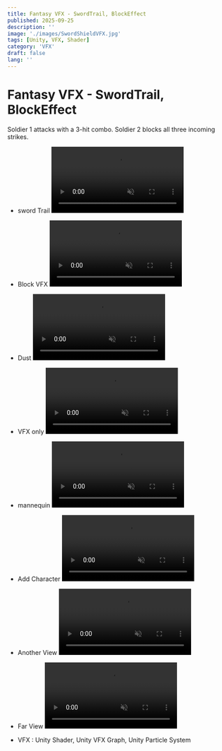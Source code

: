 ```yaml
---
title: Fantasy VFX - SwordTrail, BlockEffect
published: 2025-09-25
description: ''
image: './images/SwordShieldVFX.jpg'
tags: [Unity, VFX, Shader]
category: 'VFX'
draft: false 
lang: ''
---
```

# Fantasy VFX - SwordTrail, BlockEffect

Soldier 1 attacks with a 3-hit combo. Soldier 2 blocks all three incoming strikes.



- sword Trail
<video controls loop = "" muted ="" autoplay = ""><source src ="https://github.com/kingJ0/kingJ0.github.io/raw/refs/heads/main/src/content/posts/video/Slash2.mp4"></video>

- Block VFX
<video controls loop = "" muted ="" autoplay = ""><source src ="https://github.com/kingJ0/kingJ0.github.io/raw/refs/heads/main/src/content/posts/video/Slash3.mp4"></video>

- Dust
<video controls loop = "" muted ="" autoplay = ""><source src ="https://github.com/kingJ0/kingJ0.github.io/raw/refs/heads/main/src/content/posts/video/Slash4.mp4"></video>

- VFX only
<video controls loop = "" muted ="" autoplay = ""><source src ="https://github.com/kingJ0/kingJ0.github.io/raw/refs/heads/main/src/content/posts/video/Slash5.mp4"></video>

- mannequin
<video controls loop = "" muted ="" autoplay = ""><source src ="https://github.com/kingJ0/kingJ0.github.io/raw/refs/heads/main/src/content/posts/video/Slash1.mp4"></video>

- Add Character
<video controls loop = "" muted ="" autoplay = ""><source src ="https://github.com/kingJ0/kingJ0.github.io/raw/refs/heads/main/src/content/posts/video/SwordShieldVFX_001.mp4"></video>

- Another View
<video controls loop = "" muted ="" autoplay = ""><source src ="https://github.com/kingJ0/kingJ0.github.io/raw/refs/heads/main/src/content/posts/video/SwordShieldVFX_002.mp4"></video>


- Far View
<video controls loop = "" muted ="" autoplay = ""><source src ="https://github.com/kingJ0/kingJ0.github.io/raw/refs/heads/main/src/content/posts/video/SwordShieldVFX_003.mp4"></video>


- VFX : Unity Shader, Unity VFX Graph, Unity Particle System

